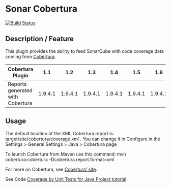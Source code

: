 Sonar Cobertura 
===============
[![Build Status](https://api.travis-ci.org/SonarQubeCommunity/sonar-cobertura.svg)](https://travis-ci.org/SonarQubeCommunity/sonar-cobertura)

## Description / Feature
This plugin provides the ability to feed SonarQube with code coverage data coming from [Cobertura](http://cobertura.github.io/cobertura/).

Cobertura Plugin | 1.1 | 1.2 | 1.3 | 1.4 | 1.5 | 1.6
---------------- | --- | --- | --- | --- | --- | ---  
Reports generated with Cobertura | 1.9.4.1	|	1.9.4.1	|	1.9.4.1	|	1.9.4.1	|	1.9.4.1	|	1.9.4.1

## Usage
The default location of the XML Cobertura report is: target/site/cobertura/coverage.xml . You can change it in Configure in the Settings > General Settings > Java > Cobertura page

To launch Cobertura from Maven use this command: mvn cobertura:cobertura -Dcobertura.report.format=xml

For more on Cobertura, see [Cobertura' site](http://cobertura.github.io/cobertura/).

See Code [Coverage by Unit Tests for Java Project tutorial](http://docs.sonarqube.org/display/PLUG/Code+Coverage+by+Unit+Tests+for+Java+Project).

